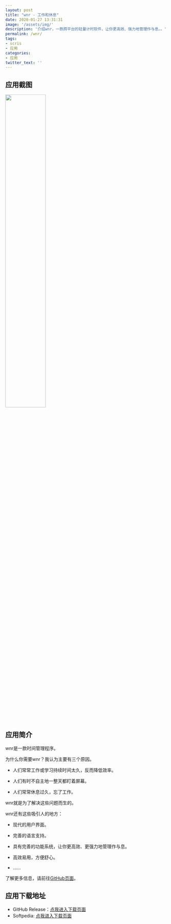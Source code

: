 ```yaml
---
layout: post
title: "wnr - 工作和休息"
date: 2020-01-27 13:31:31
image: '/assets/img/'
description: '介绍wnr，一款跨平台的轻量计时软件，让你更高效、强力地管理作与息。。'
permalink: /wnr/
tags:
- scris
- 应用
categories:
- 应用
twitter_text: ''
---
```


## 应用截图

<img src="https://i.loli.net/2020/01/24/OAQVsKqj3BveSLF.png" width="50%" height="50%" />

## 应用简介

wnr是一款时间管理程序。

为什么你需要wnr？我认为主要有三个原因。

- 人们常常工作或学习持续时间太久，反而降低效率。

- 人们有时不自主地一整天都盯着屏幕。

- 人们常常休息过久，忘了工作。

wnr就是为了解决这些问题而生的。

wnr还有这些吸引人的地方：

- 现代的用户界面。

- 完善的语言支持。

- 具有完善的功能系统，让你更高效、更强力地管理作与息。

- 高效易用，方便舒心。

- ……

了解更多信息，请前往[GitHub页面](https://github.com/RoderickQiu/wnr)。


## 应用下载地址

* GitHub Release：[点我进入下载页面](https://github.com/RoderickQiu/wnr/releases/latest)
* Softpedia: [点我进入下载页面](https://www.softpedia.com/get/Desktop-Enhancements/Clocks-Time-Management/wnr.shtml)

